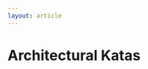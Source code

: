 ```yaml
---
layout: article
---
```


<h1>Architectural Katas</h1>

<script src="kata_util.js"></script>

<script type="text/javascript">
   var QueryString = function () {
     // This function is anonymous, is executed immediately and 
     // the return value is assigned to QueryString
     var query_string = {};
     var query = window.location.search.substring(1);
     var vars = query.split("&");
     for (var i=0;i<vars.length;i++) {
       var pair = vars[i].split("=");
           // If first entry with this name
       if (typeof query_string[pair[0]] === "undefined") {
         query_string[pair[0]] = decodeURIComponent(pair[1]);
           // If second entry with this name
       } else if (typeof query_string[pair[0]] === "string") {
         var arr = [ query_string[pair[0]],decodeURIComponent(pair[1]) ];
         query_string[pair[0]] = arr;
           // If third or later entry with this name
       } else {
         query_string[pair[0]].push(decodeURIComponent(pair[1]));
       }
     } 
       return query_string;
   }();

/* harvest katas from Jekyll storage via Liquid */
   var katas = [
{% for katas in site.data.katas %}
{% assign k = katas[1] %}
      { id: "{{ katas[0] }}", title: "{{ k.title }}", description: "{{ k.description }}", users: "{{ k.users }}", requirements: [{% for i in k.requirements %} "{{ i }}"{% unless forloop.last %},{% endunless %}{% endfor %}], context: [{%for i in k.context %} "{{ i }}"{% unless forloop.last %},{% endunless %}{% endfor %}] } {% unless forloop.last %},{% endunless %}{% endfor %}
];

document.addEventListener('DOMContentLoaded', function() {
   for (i = 0; i < katas.length; i++) 
      if ( katas[i].id == QueryString.id) 
      	 writeKata(katas[i]);
});	  

</script>

<div id="display" />


